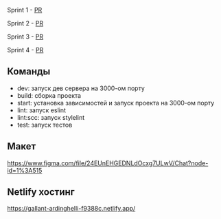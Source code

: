Sprint 1 - [PR](https://github.com/AndreyKovalenok/middle.messenger.praktikum.yandex/pull/1)

Sprint 2 - [PR](https://github.com/AndreyKovalenok/middle.messenger.praktikum.yandex/pull/2)

Sprint 3 - [PR](https://github.com/AndreyKovalenok/middle.messenger.praktikum.yandex/pull/6)

Sprint 4 - [PR](https://github.com/AndreyKovalenok/middle.messenger.praktikum.yandex/pull/8)

## Команды

- dev: запуск дев сервера на 3000-ом порту
- build: сборка проекта
- start: установка зависимостей и запуск проекта на 3000-ом порту
- lint: запуск eslint
- lint:scc: запуск stylelint
- test: запуск тестов

## Макет

https://www.figma.com/file/24EUnEHGEDNLdOcxg7ULwV/Chat?node-id=1%3A515

## Netlify хостинг

https://gallant-ardinghelli-f9388c.netlify.app/
